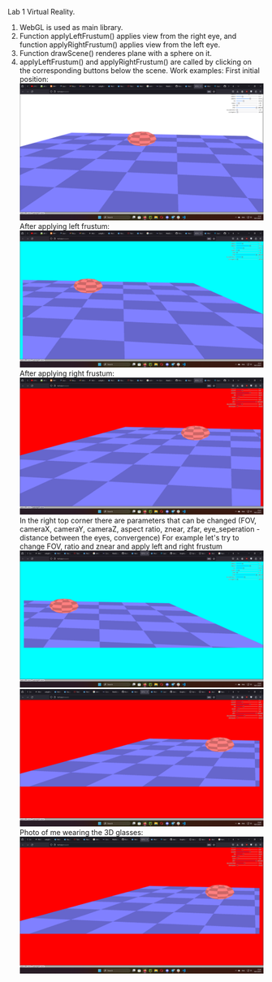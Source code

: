 Lab 1 Virtual Reality.
1. WebGL is used as main library. 
2. Function applyLeftFrustum() applies view from the right eye, and function applyRightFrustum() applies view from the left eye.
3. Function drawScene() renderes plane with a sphere on it.
4. applyLeftFrustum() and applyRightFrustum() are called by clicking on the corresponding buttons below the scene.
Work examples:
First initial position:
![Alt text](image.png) 
After applying left frustum:
![Alt text](image-1.png)
After applying right frustum:
![Alt text](image-2.png)
In the right top corner there are parameters that can be changed (FOV, cameraX, cameraY, cameraZ, aspect ratio, znear, zfar, eye_seperation - distance between the eyes, convergence)
For example let's try to change FOV, ratio and znear and apply left and right frustum
![Alt text](image-3.png)
![Alt text](image-4.png)
Photo of me wearing the 3D glasses:
![Alt text](image-5.png)